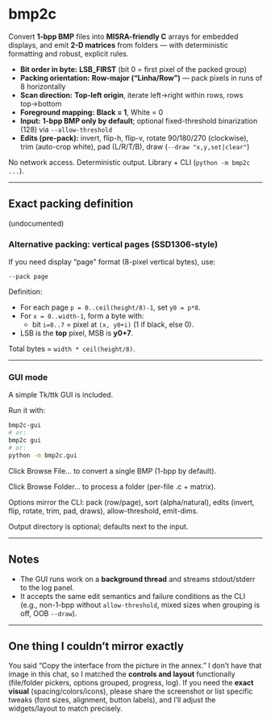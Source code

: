 # bmp2c

Convert **1-bpp BMP** files into **MISRA-friendly C** arrays for embedded displays, and emit **2-D matrices** from folders — with deterministic formatting and robust, explicit rules.

- **Bit order in byte:** **LSB_FIRST** (bit 0 = first pixel of the packed group)
- **Packing orientation:** **Row-major (“Linha/Row”)** — pack pixels in runs of 8 horizontally
- **Scan direction:** **Top-left origin**, iterate left→right within rows, rows top→bottom
- **Foreground mapping:** **Black = 1**, White = 0
- **Input:** **1-bpp BMP only by default**; optional fixed-threshold binarization (128) via `--allow-threshold`
- **Edits (pre-pack):** invert, flip-h, flip-v, rotate 90/180/270 (clockwise), trim (auto-crop white), pad (L/R/T/B), draw (`--draw "x,y,set|clear"`)

No network access. Deterministic output. Library + CLI (`python -m bmp2c ...`).

---

## Exact packing definition

(undocumented)

### Alternative packing: vertical pages (SSD1306-style)

If you need display “page” format (8-pixel vertical bytes), use:

```
--pack page
```

Definition:

- For each page `p = 0..ceil(height/8)-1`, set `y0 = p*8`.
- For `x = 0..width-1`, form a byte with:
  - bit `i=0..7` = pixel at `(x, y0+i)` (1 if black, else 0).
- LSB is the **top** pixel, MSB is **y0+7**.

Total bytes = `width * ceil(height/8)`.

---

### GUI mode

A simple Tk/ttk GUI is included.

Run it with:

```bash
bmp2c-gui
# or:
bmp2c gui
# or:
python -m bmp2c.gui
```

Click Browse File… to convert a single BMP (1-bpp by default).

Click Browse Folder… to process a folder (per-file .c + matrix).

Options mirror the CLI: pack (row/page), sort (alpha/natural), edits (invert, flip, rotate, trim, pad, draws), allow-threshold, emit-dims.

Output directory is optional; defaults next to the input.

---

## Notes

- The GUI runs work on a **background thread** and streams stdout/stderr to the log panel.
- It accepts the same edit semantics and failure conditions as the CLI (e.g., non-1-bpp without `allow-threshold`, mixed sizes when grouping is off, OOB `--draw`).

---

## One thing I couldn’t mirror exactly

You said “Copy the interface from the picture in the annex.” I don’t have that image in this chat, so I matched the **controls and layout** functionally (file/folder pickers, options grouped, progress, log). If you need the **exact visual** (spacing/colors/icons), please share the screenshot or list specific tweaks (font sizes, alignment, button labels), and I’ll adjust the widgets/layout to match precisely.
